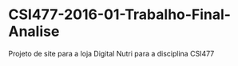 # CSI477-2016-01-Trabalho-Final-Analise
Projeto de site para a loja Digital Nutri para a disciplina CSI477


